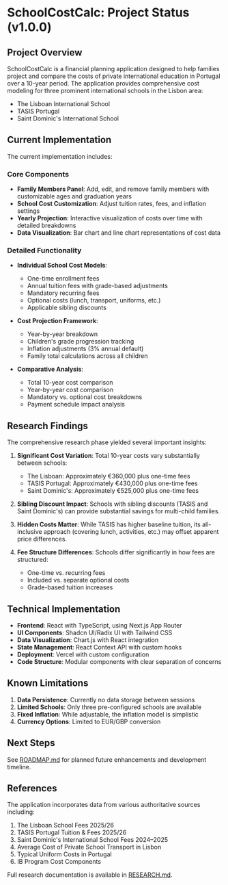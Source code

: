 # SchoolCostCalc: Project Status (v1.0.0)

## Project Overview

SchoolCostCalc is a financial planning application designed to help families project and compare the costs of private international education in Portugal over a 10-year period. The application provides comprehensive cost modeling for three prominent international schools in the Lisbon area:

- The Lisboan International School
- TASIS Portugal
- Saint Dominic's International School

## Current Implementation

The current implementation includes:

### Core Components

- **Family Members Panel**: Add, edit, and remove family members with customizable ages and graduation years
- **School Cost Customization**: Adjust tuition rates, fees, and inflation settings
- **Yearly Projection**: Interactive visualization of costs over time with detailed breakdowns
- **Data Visualization**: Bar chart and line chart representations of cost data

### Detailed Functionality

- **Individual School Cost Models**:

  - One-time enrollment fees
  - Annual tuition fees with grade-based adjustments
  - Mandatory recurring fees
  - Optional costs (lunch, transport, uniforms, etc.)
  - Applicable sibling discounts

- **Cost Projection Framework**:

  - Year-by-year breakdown
  - Children's grade progression tracking
  - Inflation adjustments (3% annual default)
  - Family total calculations across all children

- **Comparative Analysis**:
  - Total 10-year cost comparison
  - Year-by-year cost comparison
  - Mandatory vs. optional cost breakdowns
  - Payment schedule impact analysis

## Research Findings

The comprehensive research phase yielded several important insights:

1. **Significant Cost Variation**: Total 10-year costs vary substantially between schools:

   - The Lisboan: Approximately €360,000 plus one-time fees
   - TASIS Portugal: Approximately €430,000 plus one-time fees
   - Saint Dominic's: Approximately €525,000 plus one-time fees

2. **Sibling Discount Impact**: Schools with sibling discounts (TASIS and Saint Dominic's) can provide substantial savings for multi-child families.

3. **Hidden Costs Matter**: While TASIS has higher baseline tuition, its all-inclusive approach (covering lunch, activities, etc.) may offset apparent price differences.

4. **Fee Structure Differences**: Schools differ significantly in how fees are structured:
   - One-time vs. recurring fees
   - Included vs. separate optional costs
   - Grade-based tuition increases

## Technical Implementation

- **Frontend**: React with TypeScript, using Next.js App Router
- **UI Components**: Shadcn UI/Radix UI with Tailwind CSS
- **Data Visualization**: Chart.js with React integration
- **State Management**: React Context API with custom hooks
- **Deployment**: Vercel with custom configuration
- **Code Structure**: Modular components with clear separation of concerns

## Known Limitations

1. **Data Persistence**: Currently no data storage between sessions
2. **Limited Schools**: Only three pre-configured schools are available
3. **Fixed Inflation**: While adjustable, the inflation model is simplistic
4. **Currency Options**: Limited to EUR/GBP conversion

## Next Steps

See [ROADMAP.md](./ROADMAP.md) for planned future enhancements and development timeline.

## References

The application incorporates data from various authoritative sources including:

1. The Lisboan School Fees 2025/26
2. TASIS Portugal Tuition & Fees 2025/26
3. Saint Dominic's International School Fees 2024–2025
4. Average Cost of Private School Transport in Lisbon
5. Typical Uniform Costs in Portugal
6. IB Program Cost Components

Full research documentation is available in [RESEARCH.md](./RESEARCH.md).
